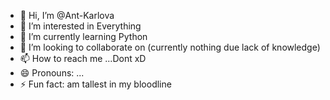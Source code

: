 - 👋 Hi, I’m @Ant-Karlova
- 👀 I’m interested in Everything
- 🌱 I’m currently learning Python
- 💞️ I’m looking to collaborate on (currently nothing due lack of knowledge)
- 📫 How to reach me ...Dont xD
- 😄 Pronouns: ...
- ⚡ Fun fact: am tallest in my bloodline

<!---
Ant-Karlova/Ant-Karlova is a ✨ special ✨ repository because its `README.md` (this file) appears on your GitHub profile.
You can click the Preview link to take a look at your changes.
--->
